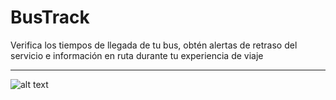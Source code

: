 # BusTrack
Verifica los tiempos de llegada de tu bus, obtén alertas de retraso del servicio e información en ruta durante tu experiencia de viaje

---

![alt text]()

